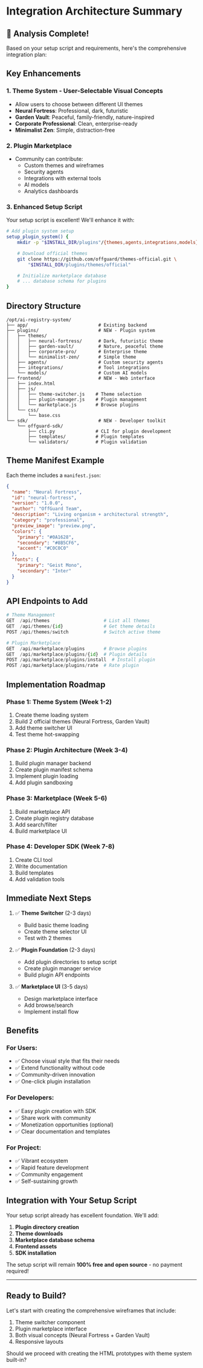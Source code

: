 # Integration Architecture Summary

## 🎯 Analysis Complete!

Based on your setup script and requirements, here's the comprehensive integration plan:

## Key Enhancements

### 1. **Theme System** - User-Selectable Visual Concepts
- Allow users to choose between different UI themes
- **Neural Fortress**: Professional, dark, futuristic
- **Garden Vault**: Peaceful, family-friendly, nature-inspired
- **Corporate Professional**: Clean, enterprise-ready
- **Minimalist Zen**: Simple, distraction-free

### 2. **Plugin Marketplace**
- Community can contribute:
  - Custom themes and wireframes
  - Security agents
  - Integrations with external tools
  - AI models
  - Analytics dashboards

### 3. **Enhanced Setup Script**
Your setup script is excellent! We'll enhance it with:
```bash
# Add plugin system setup
setup_plugin_system() {
    mkdir -p "$INSTALL_DIR/plugins"/{themes,agents,integrations,models}

    # Download official themes
    git clone https://github.com/offguard/themes-official.git \
        "$INSTALL_DIR/plugins/themes/official"

    # Initialize marketplace database
    # ... database schema for plugins
}
```

## Directory Structure

```
/opt/ai-registry-system/
├── app/                          # Existing backend
├── plugins/                      # NEW - Plugin system
│   ├── themes/
│   │   ├── neural-fortress/      # Dark, futuristic theme
│   │   ├── garden-vault/         # Nature, peaceful theme
│   │   ├── corporate-pro/        # Enterprise theme
│   │   └── minimalist-zen/       # Simple theme
│   ├── agents/                   # Custom security agents
│   ├── integrations/             # Tool integrations
│   └── models/                   # Custom AI models
├── frontend/                     # NEW - Web interface
│   ├── index.html
│   ├── js/
│   │   ├── theme-switcher.js    # Theme selection
│   │   ├── plugin-manager.js    # Plugin management
│   │   └── marketplace.js       # Browse plugins
│   └── css/
│       └── base.css
└── sdk/                          # NEW - Developer toolkit
    └── offguard-sdk/
        ├── cli.py               # CLI for plugin development
        ├── templates/           # Plugin templates
        └── validators/          # Plugin validation
```

## Theme Manifest Example

Each theme includes a `manifest.json`:

```json
{
  "name": "Neural Fortress",
  "id": "neural-fortress",
  "version": "1.0.0",
  "author": "OffGuard Team",
  "description": "Living organism + architectural strength",
  "category": "professional",
  "preview_image": "preview.png",
  "colors": {
    "primary": "#0A1628",
    "secondary": "#8B5CF6",
    "accent": "#C0C0C0"
  },
  "fonts": {
    "primary": "Geist Mono",
    "secondary": "Inter"
  }
}
```

## API Endpoints to Add

```python
# Theme Management
GET  /api/themes                    # List all themes
GET  /api/themes/{id}               # Get theme details
POST /api/themes/switch             # Switch active theme

# Plugin Marketplace
GET  /api/marketplace/plugins       # Browse plugins
GET  /api/marketplace/plugins/{id}  # Plugin details
POST /api/marketplace/plugins/install  # Install plugin
POST /api/marketplace/plugins/rate  # Rate plugin
```

## Implementation Roadmap

### Phase 1: Theme System (Week 1-2)
1. Create theme loading system
2. Build 2 official themes (Neural Fortress, Garden Vault)
3. Add theme switcher UI
4. Test theme hot-swapping

### Phase 2: Plugin Architecture (Week 3-4)
1. Build plugin manager backend
2. Create plugin manifest schema
3. Implement plugin loading
4. Add plugin sandboxing

### Phase 3: Marketplace (Week 5-6)
1. Build marketplace API
2. Create plugin registry database
3. Add search/filter
4. Build marketplace UI

### Phase 4: Developer SDK (Week 7-8)
1. Create CLI tool
2. Write documentation
3. Build templates
4. Add validation tools

## Immediate Next Steps

1. ✅ **Theme Switcher** (2-3 days)
   - Build basic theme loading
   - Create theme selector UI
   - Test with 2 themes

2. ✅ **Plugin Foundation** (2-3 days)
   - Add plugin directories to setup script
   - Create plugin manager service
   - Build plugin API endpoints

3. ✅ **Marketplace UI** (3-5 days)
   - Design marketplace interface
   - Add browse/search
   - Implement install flow

## Benefits

### For Users:
- ✅ Choose visual style that fits their needs
- ✅ Extend functionality without code
- ✅ Community-driven innovation
- ✅ One-click plugin installation

### For Developers:
- ✅ Easy plugin creation with SDK
- ✅ Share work with community
- ✅ Monetization opportunities (optional)
- ✅ Clear documentation and templates

### For Project:
- ✅ Vibrant ecosystem
- ✅ Rapid feature development
- ✅ Community engagement
- ✅ Self-sustaining growth

## Integration with Your Setup Script

Your setup script already has excellent foundation. We'll add:

1. **Plugin directory creation**
2. **Theme downloads**
3. **Marketplace database schema**
4. **Frontend assets**
5. **SDK installation**

The setup script will remain **100% free and open source** - no payment required!

---

## Ready to Build?

Let's start with creating the comprehensive wireframes that include:
1. Theme switcher component
2. Plugin marketplace interface
3. Both visual concepts (Neural Fortress + Garden Vault)
4. Responsive layouts

Should we proceed with creating the HTML prototypes with theme system built-in?